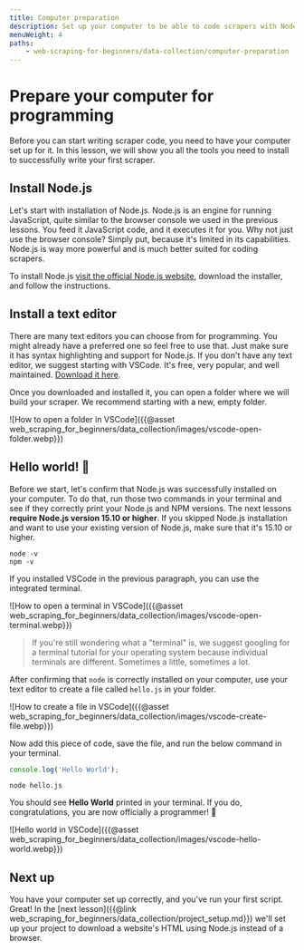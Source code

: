 ```yaml
---
title: Computer preparation
description: Set up your computer to be able to code scrapers with Node.js and JavaScript. Download Node.js and NPM and run a Hello World script.
menuWeight: 4
paths:
    - web-scraping-for-beginners/data-collection/computer-preparation
---
```


# [](#prepare-computer) Prepare your computer for programming

Before you can start writing scraper code, you need to have your computer set up for it. In this lesson, we will show you all the tools you need to install to successfully write your first scraper.

## [](#install-node) Install Node.js

Let's start with installation of Node.js. Node.js is an engine for running JavaScript, quite similar to the browser console we used in the previous lessons. You feed it JavaScript code, and it executes it for you. Why not just use the browser console? Simply put, because it's limited in its capabilities. Node.js is way more powerful and is much better suited for coding scrapers.

To install Node.js <a href="https://nodejs.org/en/download/" target="_blank">visit the official Node.js website</a>, download the installer, and follow the instructions.

## [](#install-an-editor) Install a text editor

There are many text editors you can choose from for programming. You might already have a preferred one so feel free to use that. Just make sure it has syntax highlighting and support for Node.js. If you don't have any text editor, we suggest starting with VSCode. It's free, very popular, and well maintained. <a href="https://code.visualstudio.com/download" target="_blank">Download it here</a>.

Once you downloaded and installed it, you can open a folder where we will build your scraper. We recommend starting with a new, empty folder.

![How to open a folder in VSCode]({{@asset web_scraping_for_beginners/data_collection/images/vscode-open-folder.webp}})

## [](#hello-world) Hello world! 👋

Before we start, let's confirm that Node.js was successfully installed on your computer. To do that, run those two commands in your terminal and see if they correctly print your Node.js and NPM versions. The next lessons **require Node.js version 15.10 or higher**. If you skipped Node.js installation and want to use your existing version of Node.js, make sure that it's 15.10 or higher.

```shell
node -v
npm -v
```

If you installed VSCode in the previous paragraph, you can use the integrated terminal.

![How to open a terminal in VSCode]({{@asset web_scraping_for_beginners/data_collection/images/vscode-open-terminal.webp}})

> If you're still wondering what a "terminal" is, we suggest googling for a terminal tutorial for your operating system because individual terminals are different. Sometimes a little, sometimes a lot.

After confirming that `node` is correctly installed on your computer, use your text editor to create a file called `hello.js` in your folder.

![How to create a file in VSCode]({{@asset web_scraping_for_beginners/data_collection/images/vscode-create-file.webp}})

Now add this piece of code, save the file, and run the below command in your terminal.

```JavaScript
console.log('Hello World');
```

```shell
node hello.js
```

You should see **Hello World** printed in your terminal. If you do, congratulations, you are now officially a programmer! 🚀

![Hello world in VSCode]({{@asset web_scraping_for_beginners/data_collection/images/vscode-hello-world.webp}})

## [](#next) Next up

You have your computer set up correctly, and you've run your first script. Great! In the [next lesson]({{@link web_scraping_for_beginners/data_collection/project_setup.md}}) we'll set up your project to download a website's HTML using Node.js instead of a browser.
